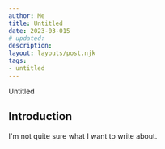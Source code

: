 ```yaml
---
author: Me
title: Untitled
date: 2023-03-015
# updated: 
description: 
layout: layouts/post.njk
tags:
- untitled
---
```


Untitled

## Introduction 
I'm not quite sure what I want to write about. 
